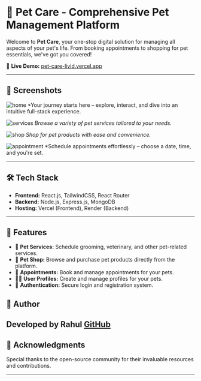 # 🐾 Pet Care - Comprehensive Pet Management Platform

Welcome to **Pet Care**, your one-stop digital solution for managing all aspects of your pet's life. From booking appointments to shopping for pet essentials, we've got you covered!

🔗 **Live Demo:** [pet-care-livid.vercel.app](https://pet-care-livid.vercel.app/)

---

## 📸 Screenshots
![home](https://github.com/user-attachments/assets/5399c1e1-1fd2-4131-9560-3d5bcb58d7d1)
*Your journey starts here – explore, interact, and dive into an intuitive full-stack experience.

![services](https://github.com/user-attachments/assets/5782cee2-6715-4911-a40f-c6c1d759c2f8)
*Browse a variety of pet services tailored to your needs.*

![shop](https://github.com/user-attachments/assets/4bea0214-926c-47c6-9ad3-52af981dd104)
*Shop for pet products with ease and convenience.*

![appointment](https://github.com/user-attachments/assets/8bdb92a9-cfdf-4ab0-bed1-87f693f58c9b)
*Schedule appointments effortlessly – choose a date, time, and you're set.

---

## 🛠️ Tech Stack

- **Frontend:** React.js, TailwindCSS, React Router  
- **Backend:** Node.js, Express.js, MongoDB  
- **Hosting:** Vercel (Frontend), Render (Backend)

---

## 🚀 Features

- 🐶 **Pet Services:** Schedule grooming, veterinary, and other pet-related services.
- 🛒 **Pet Shop:** Browse and purchase pet products directly from the platform.
- 📅 **Appointments:** Book and manage appointments for your pets.
- 🧍‍♂️ **User Profiles:** Create and manage profiles for your pets.
- 🔐 **Authentication:** Secure login and registration system.


## 🧠 Author

Developed by Rahul 
[GitHub](https://github.com/rahulbisht-dev)
---


## 🐾 Acknowledgments

Special thanks to the open-source community for their invaluable resources and contributions.

---



